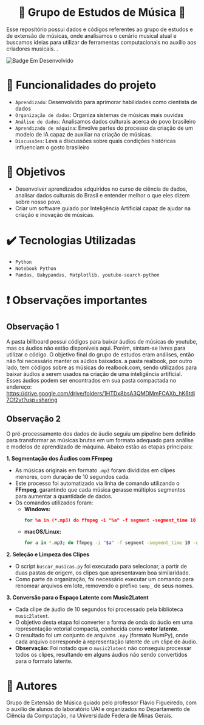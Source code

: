 <h1 align="center"> 🎵 Grupo de Estudos de Música 🎵 </h1>

<p>Esse repositório possui dados e códigos referentes ao grupo de estudos e de extensão de músicas, onde analisamos o cenário musical atual e buscamos ideias para utilizar de ferramentas computacionais no auxílio aos criadores musicais. .</p>

 ![Badge Em Desenvolvido](https://img.shields.io/badge/STATUS-EmDesenvolvimento-orange)

# 🔨 Funcionalidades do projeto

- `Aprendizado`: Desenvolvido para aprimorar habilidades como cientista de dados
- `Organização de dados`: Organiza sistemas de músicas mais ouvidas
- `Análise de dados`: Analisamos dados culturais acerca do povo brasileiro
- `Aprendizado de máquina`: Envolve partes do processo da criação de um modelo de IA capaz de auxiliar na criação de músicas. 
- `Discussões`: Leva a discussões sobre quais condições históricas influenciam o gosto brasileiro

# 👀 Objetivos

- Desenvolver aprendizados adquiridos no curso de ciência de dados, analisar dados culturais do Brasil e entender melhor o que eles dizem sobre nosso povo. 
- Criar um software guiado por Inteligência Artificial capaz de ajudar na criação e inovação de músicas.

# ✔️ Tecnologias Utilizadas

- `Python`
- `Notebook Python`
- `Pandas, Babypandas, Matplotlib, youtube-search-python`

# ❗ Observações importantes
## Observação 1
A pasta billboard possui códigos para baixar áudios de músicas do youtube, mas os áudios não estão disponíveis aqui. Porém, sintam-se livres para utilizar o código. O objetivo final do grupo de estudos eram análises, então não foi necessário manter os aúdios baixados. a pasta realbook, por outro lado, tem códigos sobre as músicas do realbook.com, sendo utilizados para baixar áudios a serem usados na criação de uma inteligência artificial. Esses áudios podem ser encontrados em sua pasta compactada no endereço: https://drive.google.com/drive/folders/1HTDx8bsA3QMDMmFCAXb_hK6tdj7Cf2vt?usp=sharing

## Observação 2
O pré-processamento dos dados de áudio seguiu um pipeline bem definido para transformar as músicas brutas em um formato adequado para análise e modelos de aprendizado de máquina. Abaixo estão as etapas principais:

**1. Segmentação dos Áudios com FFmpeg**

  - As músicas originais em formato `.mp3` foram divididas em clipes menores, com duração de 10 segundos cada.
  - Este processo foi automatizado via linha de comando utilizando o **FFmpeg**, garantindo que cada música gerasse múltiplos segmentos para aumentar a quantidade de dados.
  - Os comandos utilizados foram:
      - **Windows:**
        ```cmd
        for %a in (*.mp3) do ffmpeg -i "%a" -f segment -segment_time 10 -c copy "musicas_divididas\%~na_parte_%03d.mp3"
        ```
      - **macOS/Linux:**
        ```bash
        for a in *.mp3; do ffmpeg -i "$a" -f segment -segment_time 10 -c copy "musicas_divididas/${a%.*}_parte_%03d.mp3"; done
        ```

**2. Seleção e Limpeza dos Clipes**

  - O script `buscar_musicas.py` foi executado para selecionar, a partir de duas pastas de origem, os clipes que apresentavam boa similaridade.
  - Como parte da organização, foi necessário executar um comando para renomear arquivos em lote, removendo o prefixo `temp_` de seus nomes.

**3. Conversão para o Espaço Latente com Music2Latent**

  - Cada clipe de áudio de 10 segundos foi processado pela biblioteca `music2latent`.
  - O objetivo desta etapa foi converter a forma de onda do áudio em uma representação vetorial compacta, conhecida como **vetor latente**.
  - O resultado foi um conjunto de arquivos `.npy` (formato NumPy), onde cada arquivo corresponde à representação latente de um clipe de áudio.
  - **Observação:** Foi notado que o `music2latent` não conseguiu processar todos os clipes, resultando em alguns áudios não sendo convertidos para o formato latente.


# 👩 Autores

Grupo de Extensão de Música guiado pelo professor Flávio Figueiredo, com o auxílio de alunos do laboratório UAI e organizados no Departamento de Ciência da Computação, na Universidade Federa de Minas Gerais.




